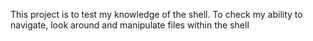 This project is to test my knowledge of the shell. To check my ability to navigate, look around and manipulate files within the shell
